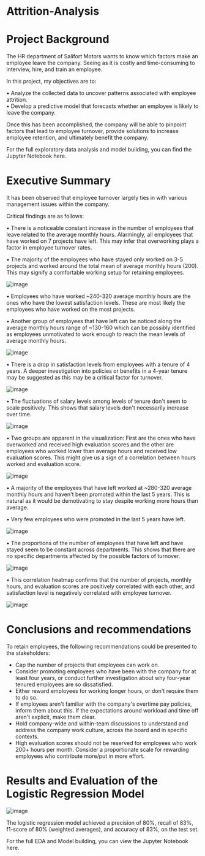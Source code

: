 # Attrition-Analysis

# Project Background
The HR department of Salifort Motors wants to know which factors make an employee leave the company. Seeing as it is costly and time-consuming to interview, hire, and train an employee.

In this project, my objectives are to: <br/>

  • Analyze the collected data to uncover patterns associated with employee attrition. <br/>
  • Develop a predictive model that forecasts whether an employee is likely to leave the company.

Once this has been accomplished, the company will be able to pinpoint factors that lead to employee turnover, provide solutions to increase employee retention, and ultimately benefit the company.

For the full exploratory data analysis and model building, you can find the Jupyter Notebook here.

# Executive Summary
It has been observed that employee turnover largely ties in with various management issues within the company.

Critical findings are as follows:

  • There is a noticeable constant increase in the number of employees that leave related to the average monthly hours. Alarmingly, all employees that have worked on 7 projects have left. This may infer that overworking plays a factor in employee turnover rates. <br/>
  
  • The majority of the employees who have stayed only worked on 3-5 projects and worked around the total mean of average monthly hours (200). This may signify a comfortable working setup for retaining employees.
  
![image](https://github.com/user-attachments/assets/74904732-825a-49c5-92a9-bd25259124bf)

  • Employees who have worked ~240-320 average monthly hours are the ones who have the lowest satisfaction levels. These are most likely the employees who have worked on the most projects. <br/>
  
  • Another group of employees that have left can be noticed along the average monthly hours range of ~130-160 which can be possibly identified as employees unmotivated to work enough to reach the mean levels of average monthly hours.

![image](https://github.com/user-attachments/assets/d2a8a908-3607-4b0f-b212-bdc8294b6c74)

  • There is a drop in satisfaction levels from employees with a tenure of 4 years. A deeper investigation into policies or benefits in a 4-year tenure may be suggested as this may be a critical factor for turnover.

![image](https://github.com/user-attachments/assets/2aecd7b9-c1f2-47b7-8536-d187639b7617)

  • The fluctuations of salary levels among levels of tenure don't seem to scale positively. This shows that salary levels don't necessarily increase over time. 

![image](https://github.com/user-attachments/assets/e4cbcf96-39a6-4071-a4f5-d9f9159060f0)

  • Two groups are apparent in the visualization: First are the ones who have overworked and received high evaluation scores and the other are employees who worked lower than average hours and received low evaluation scores. This might give us a sign of a correlation between hours worked and evaluation score.

![image](https://github.com/user-attachments/assets/6012005c-0a5d-4ebb-874e-fdb56d060bd4)

  • A majority of the employees that have left worked at ~280-320 average monthly hours and haven't been promoted within the last 5 years. This is natural as it would be demotivating to stay despite working more hours than average.
  
  • Very few employees who were promoted in the last 5 years have left.

![image](https://github.com/user-attachments/assets/4cdfba74-1e60-4513-b6de-69ac63e2e0f0)

  • The proportions of the number of employees that have left and have stayed seem to be constant across departments. This shows that there are no specific departments affected by the possible factors of turnover.

![image](https://github.com/user-attachments/assets/d6de3c81-a8a3-48b7-af21-1c2ec2931328)

  • This correlation heatmap confirms that the number of projects, monthly hours, and evaluation scores are positively correlated with each other, and satisfaction level is negatively correlated with employee turnover.

![image](https://github.com/user-attachments/assets/13638043-65b8-4d6e-8128-6e242ff51a63)

# Conclusions and recommendations

To retain employees, the following recommendations could be presented to the stakeholders:

* Cap the number of projects that employees can work on.
* Consider promoting employees who have been with the company for at least four years, or conduct further investigation about why four-year tenured employees are so dissatisfied. 
* Either reward employees for working longer hours, or don't require them to do so. 
* If employees aren't familiar with the company's overtime pay policies, inform them about this. If the expectations around workload and time off aren't explicit, make them clear. 
* Hold company-wide and within-team discussions to understand and address the company work culture, across the board and in specific contexts. 
* High evaluation scores should not be reserved for employees who work 200+ hours per month. Consider a proportionate scale for rewarding employees who contribute more/put in more effort. 

# Results and Evaluation of the Logistic Regression Model

![image](https://github.com/user-attachments/assets/1d940380-eddc-4506-ab18-076111f9fbda)

The logistic regression model achieved a precision of 80%, recall of 83%, f1-score of 80% (weighted averages), and accuracy of 83%, on the test set.

For the full EDA and Model building, you can view the Jupyter Notebook here. 
